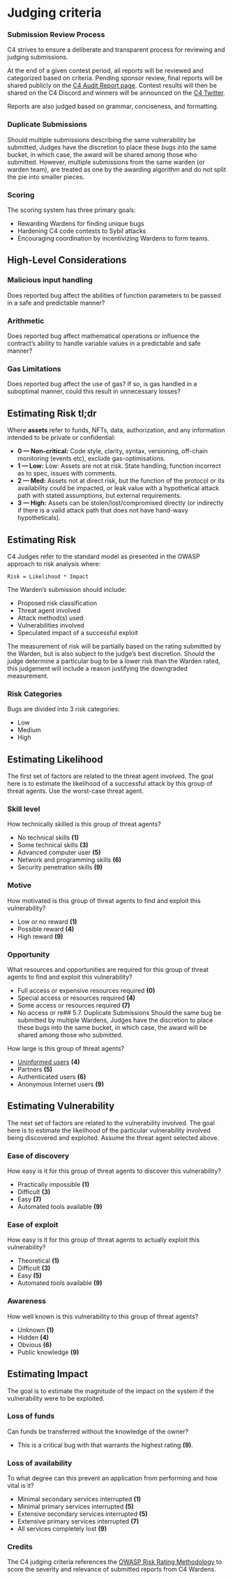 # Judging criteria

### Submission Review Process

C4 strives to ensure a deliberate and transparent process for reviewing and judging submissions.

At the end of a given contest period, all reports will be reviewed and categorized based on criteria. Pending sponsor review, final reports will be shared publicly on the [C4 Audit Report page](https://code4rena.com/reports). Contest results will then be shared on the C4 Discord and winners will be announced on the [C4 Twitter](https://twitter.com/code423n4).

Reports are also judged based on grammar, conciseness, and formatting.

### Duplicate Submissions

Should multiple submissions describing the same vulnerability be submitted, Judges have the discretion to place these bugs into the same bucket, in which case, the award will be shared among those who submitted. However, multiple submissions from the same warden (or warden team), are treated as one by the awarding algorithm and do not split the pie into smaller pieces.

### Scoring

The scoring system has three primary goals:

* Rewarding Wardens for finding unique bugs
* Hardening C4 code contests to Sybil attacks
* Encouraging coordination by incentivizing Wardens to form teams.

## High-Level Considerations

### Malicious input handling

Does reported bug affect the abilities of function parameters to be passed in a safe and predictable manner?

### Arithmetic

Does reported bug affect mathematical operations or influence the contract’s ability to handle variable values in a predictable and safe manner?

### Gas Limitations

Does reported bug affect the use of gas? If so, is gas handled in a suboptimal manner, could this result in unnecessary losses?

## Estimating Risk tl;dr

Where **assets** refer to funds, NFTs, data, authorization, and any information intended to be private or confidential:

* **0 — Non-critical:** Code style, clarity, syntax, versioning, off-chain monitoring (events etc), exclude gas-optimisations.
* **1 — Low:** Low: Assets are not at risk. State handling, function incorrect as to spec, issues with comments.
* **2 — Med:** Assets not at direct risk, but the function of the protocol or its availability could be impacted, or leak value with a hypothetical attack path with stated assumptions, but external requirements.
* **3 — High:** Assets can be stolen/lost/compromised directly (or indirectly if there is a valid attack path that does not have hand-wavy hypotheticals).

## Estimating Risk

C4 Judges refer to the standard model as presented in the OWASP approach to risk analysis where:

`Risk = Likelihood * Impact`

The Warden’s submission should include:

* Proposed risk classification
* Threat agent involved
* Attack method(s) used
* Vulnerabilities involved
* Speculated impact of a successful exploit

The measurement of risk will be partially based on the rating submitted by the Warden, but is also subject to the judge’s best discretion. Should the judge determine a particular bug to be a lower risk than the Warden rated, this judgement will include a reason justifying the downgraded measurement.

### Risk Categories

Bugs are divided into 3 risk categories:

* Low
* Medium
* High

## Estimating Likelihood

The first set of factors are related to the threat agent involved. The goal here is to estimate the likelihood of a successful attack by this group of threat agents. Use the worst-case threat agent.

### Skill level

How technically skilled is this group of threat agents?

* No technical skills **(1)**
* Some technical skills **(3)**
* Advanced computer user **(5)**
* Network and programming skills **(6)**
* Security penetration skills **(9)**

### Motive

How motivated is this group of threat agents to find and exploit this vulnerability?

* Low or no reward **(1)**
* Possible reward **(4)**
* High reward **(9)**

### Opportunity

What resources and opportunities are required for this group of threat agents to find and exploit this vulnerability?

* Full access or expensive resources required **(0)**
* Special access or resources required **(4)**
* Some access or resources required **(7)**
* No access or re## 5.7. Duplicate Submissions Should the same bug be submitted by multiple Wardens, Judges have the discretion to place these bugs into the same bucket, in which case, the award will be shared among those who submitted.

How large is this group of threat agents?

* [Uninformed users](https://medium.com/cybermiles/i-accidentally-killed-it-and-evaporated-300-million-6b975dc1f76b) **(4)**
* Partners **(5)**
* Authenticated users **(6)**
* Anonymous Internet users **(9)**

## Estimating Vulnerability

The next set of factors are related to the vulnerability involved. The goal here is to estimate the likelihood of the particular vulnerability involved being discovered and exploited. Assume the threat agent selected above.

### Ease of discovery

How easy is it for this group of threat agents to discover this vulnerability?

* Practically impossible **(1)**
* Difficult **(3)**
* Easy **(7)**
* Automated tools available **(9)**

### Ease of exploit

How easy is it for this group of threat agents to actually exploit this vulnerability?

* Theoretical **(1)**
* Difficult **(3)**
* Easy **(5)**
* Automated tools available **(9)**

### Awareness

How well known is this vulnerability to this group of threat agents?

* Unknown **(1)**
* Hidden **(4)**
* Obvious **(6)**
* Public knowledge **(9)**

## Estimating Impact

The goal is to estimate the magnitude of the impact on the system if the vulnerability were to be exploited.

### Loss of funds

Can funds be transferred without the knowledge of the owner?

* This is a critical bug with that warrants the highest rating **(9)**.

### Loss of availability

To what degree can this prevent an application from performing and how vital is it?

* Minimal secondary services interrupted **(1)**
* Minimal primary services interrupted **(5)**
* Extensive secondary services interrupted **(5)**
* Extensive primary services interrupted **(7)**
* All services completely lost **(9)**

### Credits

The C4 judging criteria references the [OWASP Risk Rating Methodology](https://owasp.org/www-community/OWASP\_Risk\_Rating\_Methodology) to score the severity and relevance of submitted reports from C4 Wardens.
